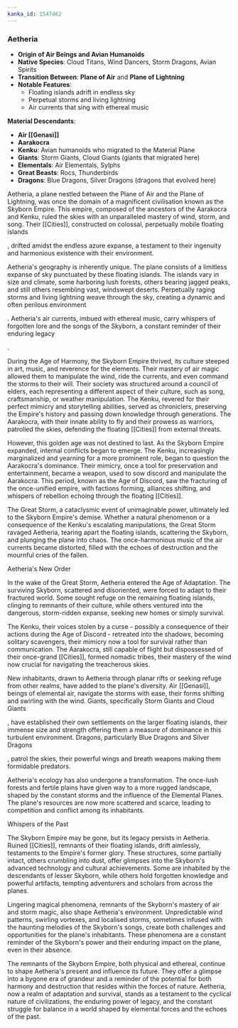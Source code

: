 ```yaml
---
kanka_id: 1547462
---
```


### **Aetheria**

* **Origin of Air Beings and Avian Humanoids**
* **Native Species**: Cloud Titans, Wind Dancers, Storm Dragons, Avian Spirits
* **Transition Between**: **Plane of Air** and **Plane of Lightning**
* **Notable Features**:
  + Floating islands adrift in endless sky
  + Perpetual storms and living lightning
  + Air currents that sing with ethereal music

**Material Descendants**:

* **Air [[Genasi]]**
* **Aarakocra**
* **Kenku**: Avian humanoids who migrated to the Material Plane
* **Giants**: Storm Giants, Cloud Giants (giants that migrated here)
* **Elementals**: Air Elementals, Sylphs
* **Great Beasts**: Rocs, Thunderbirds
* **Dragons**: Blue Dragons, Silver Dragons (dragons that evolved here)

Aetheria, a plane nestled between the Plane of Air and the Plane of Lightning, was once the domain of a magnificent civilisation known as the Skyborn Empire. This empire, composed of the ancestors of the Aarakocra and Kenku, ruled the skies with an unparalleled mastery of wind, storm, and song. Their [[Cities]], constructed on colossal, perpetually mobile floating islands

, drifted amidst the endless azure expanse, a testament to their ingenuity and harmonious existence with their environment.

Aetheria's geography is inherently unique. The plane consists of a limitless expanse of sky punctuated by these floating islands. The islands vary in size and climate, some harboring lush forests, others bearing jagged peaks, and still others resembling vast, windswept deserts. Perpetually raging storms and living lightning weave through the sky, creating a dynamic and often perilous environment

. Aetheria's air currents, imbued with ethereal music, carry whispers of forgotten lore and the songs of the Skyborn, a constant reminder of their enduring legacy

.

During the Age of Harmony, the Skyborn Empire thrived, its culture steeped in art, music, and reverence for the elements. Their mastery of air magic allowed them to manipulate the wind, ride the currents, and even command the storms to their will. Their society was structured around a council of elders, each representing a different aspect of their culture, such as song, craftsmanship, or weather manipulation. The Kenku, revered for their perfect mimicry and storytelling abilities, served as chroniclers, preserving the Empire's history and passing down knowledge through generations. The Aarakocra, with their innate ability to fly and their prowess as warriors, patrolled the skies, defending the floating [[Cities]] from external threats.

However, this golden age was not destined to last. As the Skyborn Empire expanded, internal conflicts began to emerge. The Kenku, increasingly marginalized and yearning for a more prominent role, began to question the Aarakocra's dominance. Their mimicry, once a tool for preservation and entertainment, became a weapon, used to sow discord and manipulate the Aarakocra. This period, known as the Age of Discord, saw the fracturing of the once-unified empire, with factions forming, alliances shifting, and whispers of rebellion echoing through the floating [[Cities]].

The Great Storm, a cataclysmic event of unimaginable power, ultimately led to the Skyborn Empire's demise. Whether a natural phenomenon or a consequence of the Kenku's escalating manipulations, the Great Storm ravaged Aetheria, tearing apart the floating islands, scattering the Skyborn, and plunging the plane into chaos. The once-harmonious music of the air currents became distorted, filled with the echoes of destruction and the mournful cries of the fallen.

Aetheria's New Order

In the wake of the Great Storm, Aetheria entered the Age of Adaptation. The surviving Skyborn, scattered and disoriented, were forced to adapt to their fractured world. Some sought refuge on the remaining floating islands, clinging to remnants of their culture, while others ventured into the dangerous, storm-ridden expanse, seeking new homes or simply survival.

The Kenku, their voices stolen by a curse - possibly a consequence of their actions during the Age of Discord - retreated into the shadows, becoming solitary scavengers, their mimicry now a tool for survival rather than communication. The Aarakocra, still capable of flight but dispossessed of their once-grand [[Cities]], formed nomadic tribes, their mastery of the wind now crucial for navigating the treacherous skies.

New inhabitants, drawn to Aetheria through planar rifts or seeking refuge from other realms, have added to the plane's diversity. Air [[Genasi]], beings of elemental air, navigate the storms with ease, their forms shifting and swirling with the wind. Giants, specifically Storm Giants and Cloud Giants

, have established their own settlements on the larger floating islands, their immense size and strength offering them a measure of dominance in this turbulent environment. Dragons, particularly Blue Dragons and Silver Dragons

, patrol the skies, their powerful wings and breath weapons making them formidable predators.

Aetheria's ecology has also undergone a transformation. The once-lush forests and fertile plains have given way to a more rugged landscape, shaped by the constant storms and the influence of the Elemental Planes. The plane's resources are now more scattered and scarce, leading to competition and conflict among its inhabitants.

Whispers of the Past

The Skyborn Empire may be gone, but its legacy persists in Aetheria. Ruined [[Cities]], remnants of their floating islands, drift aimlessly, testaments to the Empire's former glory. These structures, some partially intact, others crumbling into dust, offer glimpses into the Skyborn's advanced technology and cultural achievements. Some are inhabited by the descendants of lesser Skyborn, while others hold forgotten knowledge and powerful artifacts, tempting adventurers and scholars from across the planes.

Lingering magical phenomena, remnants of the Skyborn's mastery of air and storm magic, also shape Aetheria's environment. Unpredictable wind patterns, swirling vortexes, and localised storms, sometimes infused with the haunting melodies of the Skyborn's songs, create both challenges and opportunities for the plane's inhabitants. These phenomena are a constant reminder of the Skyborn's power and their enduring impact on the plane, even in their absence.

The remnants of the Skyborn Empire, both physical and ethereal, continue to shape Aetheria's present and influence its future. They offer a glimpse into a bygone era of grandeur and a reminder of the potential for both harmony and destruction that resides within the forces of nature. Aetheria, now a realm of adaptation and survival, stands as a testament to the cyclical nature of civilizations, the enduring power of legacy, and the constant struggle for balance in a world shaped by elemental forces and the echoes of the past.